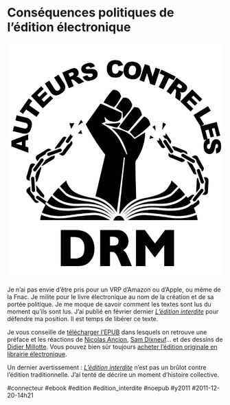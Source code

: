 # Conséquences politiques de l’édition électronique

![](_i/auteurs_drm_black.png)

Je n’ai pas envie d’être pris pour un VRP d’Amazon ou d’Apple, ou même de la Fnac. Je milite pour le livre électronique au nom de la création et de sa portée politique. Je me moque de savoir comment les textes sont lus du moment qu’ils sont lus. J’ai publié en février dernier *[L’édition interdite](../../page/edition-interdite)* pour défendre ma position. Il est temps de libérer ce texte.

Je vous conseille de [télécharger l’EPUB](https://app.box.com/s/jrg6yufyw5kdqcitve5q) dans lesquels on retrouve une préface et les réactions de [Nicolas Ancion](http://www.nicolasancion.com/), [Sam Dixneuf](http://samdixneuf.wordpress.com/)… et des dessins de [Didier Millotte](http://croquismillotte.blogspot.com/). Vous pouvez bien sûr toujours [acheter l’édition originale en librairie électronique](../../page/edition-interdite).

Un dernier avertissement : *[L’édition interdite](../../page/edition-interdite)* n’est pas un brûlot contre l’édition traditionnelle. J’ai tenté de décrire un moment d’histoire collective.

#connecteur #ebook #edition #edition_interdite #noepub #y2011 #2011-12-20-14h21
